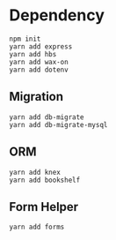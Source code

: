 # Dependency
```
npm init
yarn add express
yarn add hbs
yarn add wax-on
yarn add dotenv
```

## Migration
```
yarn add db-migrate
yarn add db-migrate-mysql
```

## ORM
```
yarn add knex
yarn add bookshelf
```

## Form Helper
```
yarn add forms
```